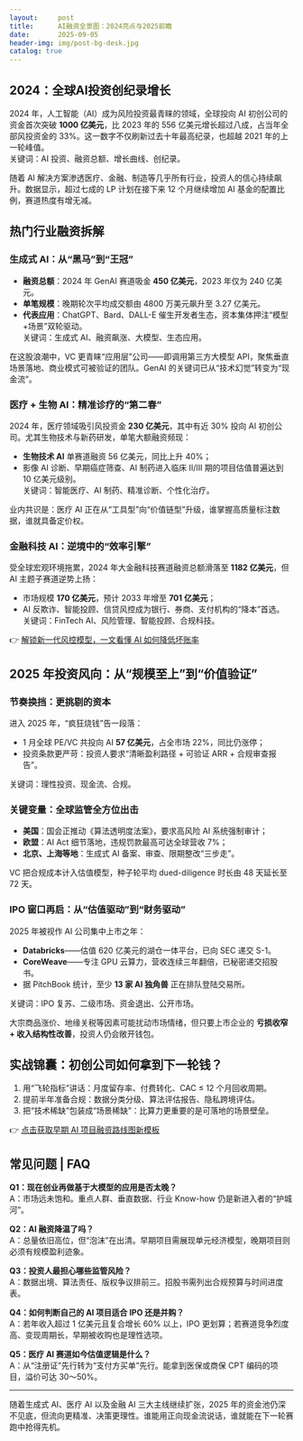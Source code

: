 ```yaml
---
layout:     post
title:      AI融资全景图：2024亮点与2025前瞻
date:       2025-09-05
header-img: img/post-bg-desk.jpg
catalog: true
---
```


## 2024：全球AI投资创纪录增长

2024 年，人工智能（AI）成为风险投资最青睐的领域，全球投向 AI 初创公司的资金首次突破 **1000 亿美元**，比 2023 年的 556 亿美元增长超过八成，占当年全部风投资金的 33%。这一数字不仅刷新过去十年最高纪录，也超越 2021 年的上一轮峰值。  
关键词：AI 投资、融资总额、增长曲线、创纪录。

随着 AI 解决方案渗透医疗、金融、制造等几乎所有行业，投资人的信心持续飙升。数据显示，超过七成的 LP 计划在接下来 12 个月继续增加 AI 基金的配置比例，赛道热度有增无减。

## 热门行业融资拆解

### 生成式 AI：从“黑马”到“王冠”

- **融资总额**：2024 年 GenAI 赛道吸金 **450 亿美元**，2023 年仅为 240 亿美元。  
- **单笔规模**：晚期轮次平均成交额由 4800 万美元飙升至 3.27 亿美元。  
- **代表应用**：ChatGPT、Bard、DALL-E 催生开发者生态，资本集体押注“模型+场景”双轮驱动。  
关键词：生成式 AI、融资飙涨、大模型、生态应用。

在这股浪潮中，VC 更青睐“应用层”公司——即调用第三方大模型 API，聚焦垂直场景落地、商业模式可被验证的团队。GenAI 的关键词已从“技术幻觉”转变为“现金流”。

### 医疗 + 生物 AI：精准诊疗的“第二春”

2024 年，医疗领域吸引风投资金 **230 亿美元**，其中有近 30% 投向 AI 初创公司。尤其生物技术与新药研发，单笔大额融资频现：  
- **生物技术 AI** 单赛道融资 56 亿美元，同比上升 40%；  
- 影像 AI 诊断、早期癌症筛查、AI 制药进入临床 II/III 期的项目估值普遍达到 10 亿美元级别。  
关键词：智能医疗、AI 制药、精准诊断、个性化治疗。

业内共识是：医疗 AI 正在从“工具型”向“价值链型”升级，谁掌握高质量标注数据，谁就具备定价权。

### 金融科技 AI：逆境中的“效率引擎”

受全球宏观环境拖累，2024 年大金融科技赛道融资总额滑落至 **1182 亿美元**，但 AI 主题子赛道逆势上扬：  
- 市场规模 **170 亿美元**，预计 2033 年增至 **701 亿美元**；  
- AI 反欺诈、智能投顾、信贷风控成为银行、券商、支付机构的“降本”首选。  
关键词：FinTech AI、风险管理、智能投顾、合规科技。

👉 [解锁新一代风控模型，一文看懂 AI 如何降低坏账率](https://okxdog.com/)

## 2025 年投资风向：从“规模至上”到“价值验证”

### 节奏换挡：更挑剔的资本

进入 2025 年，“疯狂烧钱”告一段落：  
- 1 月全球 PE/VC 共投向 AI **57 亿美元**，占全市场 22%，同比仍涨停；  
- 投资条款更严苛：投资人要求“清晰盈利路径 + 可验证 ARR + 合规审查报告”。  

关键词：理性投资、现金流、合规。

### 关键变量：全球监管全方位出击

- **美国**：国会正推动《算法透明度法案》，要求高风险 AI 系统强制审计；  
- **欧盟**：AI Act 细节落地，违规罚款最高可达全球营收 7%；  
- **北京、上海等地**：生成式 AI 备案、审查、限期整改“三步走”。  

VC 把合规成本计入估值模型，种子轮平均 dued-diligence 时长由 48 天延长至 72 天。

### IPO 窗口再启：从“估值驱动”到“财务驱动”

2025 年被视作 AI 公司集中上市之年：  
- **Databricks**——估值 620 亿美元的湖仓一体平台，已向 SEC 递交 S-1。  
- **CoreWeave**——专注 GPU 云算力，营收连续三年翻倍，已秘密递交招股书。  
- 据 PitchBook 统计，至少 **13 家 AI 独角兽** 正在排队登陆交易所。  

关键词：IPO 复苏、二级市场、资金退出、公开市场。

大宗商品涨价、地缘关税等因素可能扰动市场情绪，但只要上市企业的 **亏损收窄 + 收入结构性改善**，投资人仍会敞开钱包。

## 实战锦囊：初创公司如何拿到下一轮钱？

1. 用“飞轮指标”讲话：月度留存率、付费转化、CAC ≤ 12 个月回收周期。  
2. 提前半年准备合规：数据分类分级、算法评估报告、隐私跨境评估。  
3. 把“技术稀缺”包装成“场景稀缺”：比算力更重要的是可落地的场景壁垒。  

👉 [点击获取早期 AI 项目融资路线图新模板](https://okxdog.com/)

## 常见问题 | FAQ

**Q1：现在创业再做基于大模型的应用是否太晚？**  
A：市场远未饱和。重点人群、垂直数据、行业 Know-how 仍是新进入者的“护城河”。

**Q2：AI 融资降温了吗？**  
A：总量依旧高位，但“泡沫”在出清。早期项目需展现单元经济模型，晚期项目则必须有规模盈利迹象。

**Q3：投资人最担心哪些监管风险？**  
A：数据出境、算法责任、版权争议排前三。招股书需列出合规预算与时间进度表。

**Q4：如何判断自己的 AI 项目适合 IPO 还是并购？**  
A：若年收入超过 1 亿美元且复合增长 60% 以上，IPO 更划算；若赛道竞争烈度高、变现周期长，早期被收购也是理性选项。

**Q5：医疗 AI 赛道如今估值逻辑是什么？**  
A：从“注册证”先行转为“支付方买单”先行。能拿到医保或商保 CPT 编码的项目，溢价可达 30～50%。

---

随着生成式 AI、医疗 AI 以及金融 AI 三大主线继续扩张，2025 年的资金池仍深不见底，但流向更精准、决策更理性。谁能用正向现金流说话，谁就能在下一轮赛跑中抢得先机。